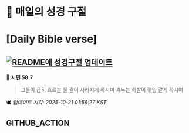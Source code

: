 # 🙏 매일의 성경 구절
# [Daily Bible verse]
## [![README에 성경구절 업데이트](https://github.com/DONGSUKA/first_test/actions/workflows/update-readme-bible.yml/badge.svg)](https://github.com/DONGSUKA/first_test/actions/workflows/update-readme-bible.yml)
<!-- START_BIBLE_VERSE -->
📖 **시편 58:7**
> 그들이 급히 흐르는 물 같이 사라지게 하시며 겨누는 화살이 꺾임 같게 하시며

🕊️ _업데이트 시각: 2025-10-21 01:56:27 KST_
  <!-- END_BIBLE_VERSE -->
## GITHUB_ACTION

